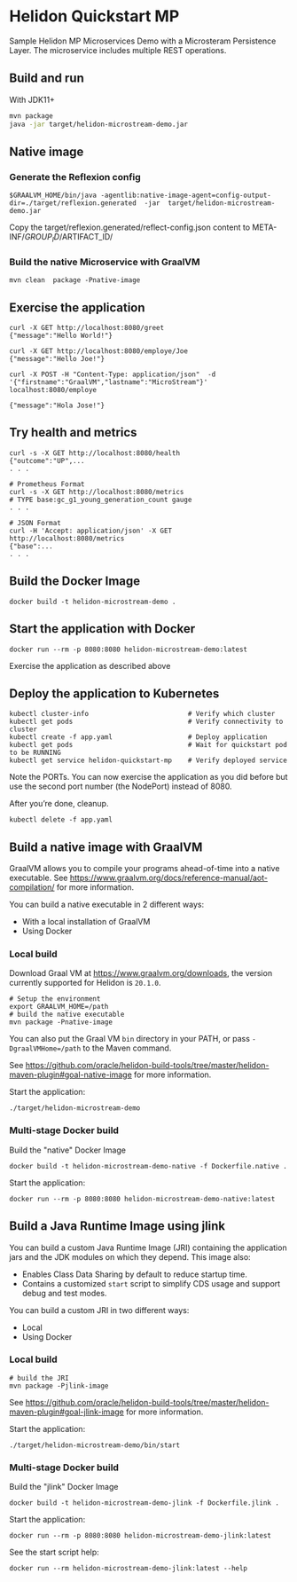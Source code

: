 # Helidon Quickstart MP

Sample Helidon MP Microservices Demo with a Microsteram Persistence Layer.
The microservice  includes multiple REST operations.

## Build and run

With JDK11+
```bash
mvn package
java -jar target/helidon-microstream-demo.jar
```

## Native image 

### Generate the Reflexion config 
```shell script
$GRAALVM_HOME/bin/java -agentlib:native-image-agent=config-output-dir=./target/reflexion.generated  -jar  target/helidon-microstream-demo.jar
```

Copy the target/reflexion.generated/reflect-config.json content to META-INF/$GROUP_ID/$ARTIFACT_ID/


### Build the native Microservice with GraalVM
```
mvn clean  package -Pnative-image
```
## Exercise the application

```
curl -X GET http://localhost:8080/greet
{"message":"Hello World!"}

curl -X GET http://localhost:8080/employe/Joe
{"message":"Hello Joe!"}

curl -X POST -H "Content-Type: application/json"  -d '{"firstname":"GraalVM","lastname":"MicroStream"}'  localhost:8080/employe

{"message":"Hola Jose!"}
```

## Try health and metrics

```
curl -s -X GET http://localhost:8080/health
{"outcome":"UP",...
. . .

# Prometheus Format
curl -s -X GET http://localhost:8080/metrics
# TYPE base:gc_g1_young_generation_count gauge
. . .

# JSON Format
curl -H 'Accept: application/json' -X GET http://localhost:8080/metrics
{"base":...
. . .

```

## Build the Docker Image

```
docker build -t helidon-microstream-demo .
```

## Start the application with Docker

```
docker run --rm -p 8080:8080 helidon-microstream-demo:latest
```

Exercise the application as described above

## Deploy the application to Kubernetes

```
kubectl cluster-info                         # Verify which cluster
kubectl get pods                             # Verify connectivity to cluster
kubectl create -f app.yaml                   # Deploy application
kubectl get pods                             # Wait for quickstart pod to be RUNNING
kubectl get service helidon-quickstart-mp    # Verify deployed service
```

Note the PORTs. You can now exercise the application as you did before but use the second
port number (the NodePort) instead of 8080.

After you’re done, cleanup.

```
kubectl delete -f app.yaml
```

## Build a native image with GraalVM

GraalVM allows you to compile your programs ahead-of-time into a native
 executable. See https://www.graalvm.org/docs/reference-manual/aot-compilation/
 for more information.

You can build a native executable in 2 different ways:
* With a local installation of GraalVM
* Using Docker

### Local build

Download Graal VM at https://www.graalvm.org/downloads, the version
 currently supported for Helidon is `20.1.0`.

```
# Setup the environment
export GRAALVM_HOME=/path
# build the native executable
mvn package -Pnative-image
```

You can also put the Graal VM `bin` directory in your PATH, or pass
 `-DgraalVMHome=/path` to the Maven command.

See https://github.com/oracle/helidon-build-tools/tree/master/helidon-maven-plugin#goal-native-image
 for more information.

Start the application:

```
./target/helidon-microstream-demo
```

### Multi-stage Docker build

Build the "native" Docker Image

```
docker build -t helidon-microstream-demo-native -f Dockerfile.native .
```

Start the application:

```
docker run --rm -p 8080:8080 helidon-microstream-demo-native:latest
```


## Build a Java Runtime Image using jlink

You can build a custom Java Runtime Image (JRI) containing the application jars and the JDK modules 
on which they depend. This image also:

* Enables Class Data Sharing by default to reduce startup time. 
* Contains a customized `start` script to simplify CDS usage and support debug and test modes. 
 
You can build a custom JRI in two different ways:
* Local
* Using Docker


### Local build

```
# build the JRI
mvn package -Pjlink-image
```

See https://github.com/oracle/helidon-build-tools/tree/master/helidon-maven-plugin#goal-jlink-image
 for more information.

Start the application:

```
./target/helidon-microstream-demo/bin/start
```

### Multi-stage Docker build

Build the "jlink" Docker Image

```
docker build -t helidon-microstream-demo-jlink -f Dockerfile.jlink .
```

Start the application:

```
docker run --rm -p 8080:8080 helidon-microstream-demo-jlink:latest
```

See the start script help:

```
docker run --rm helidon-microstream-demo-jlink:latest --help
```
